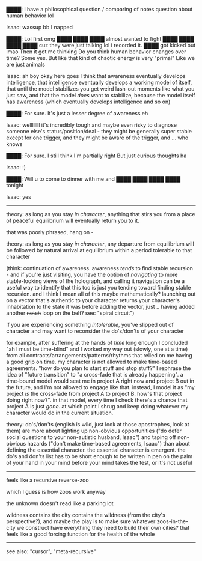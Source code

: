 ████:
	I have a philosophical question / comparing of notes question about human behavior lol

Isaac:
	wassup bb
	I napped

████:
	Lol first omg
	████ ████ ████ almost wanted to fight ████ ████ ████ ████ cuz they were just talking lol i recorded it. ████ got kicked out lmao
	Then it got me thinking
	Do you think human behavior changes over time? Some yes. But like that kind of chaotic energy is very "primal"
	Like we are just animals

Isaac:
	ah boy okay here goes
	I think that awareness eventually develops intelligence, that intelligence eventually develops a working model of itself, that until the model stabilizes you get weird lash-out moments like what you just saw, and that the model *does* want to stabilize, because the model itself has awareness (which eventually develops intelligence and so on)

████:
	For sure. It's just a lesser degree of awareness eh

Isaac:
	wellllllll it's incredibly tough and maybe even risky to diagnose someone else's status/position/deal - they might be generally super stable except for one trigger, and they might be aware of the trigger, and ... who knows

████:
	For sure. I still think I'm partially right
	But just curious thoughts ha

Isaac:
	:)

████:
	Will u to come to dinner with me and ████ ████ ████ ████ tonight

Isaac:
	yes

---

theory: as long as you stay *in character*, anything that stirs you from a place of peaceful equilibrium will eventually return you to it.

that was poorly phrased, hang on -

theory: as long as you stay *in character*, any departure from equilibrium will be followed by natural arrival at equilibrium within a period tolerable to that character

(think: continuation of awareness. awareness *tends* to find stable recursion - and if you're just visiting, you have the option of *navigating* to more stable-looking views of the holograph, and calling it navigation can be a useful way to identify that this too is just you tending toward finding stable recursion. and I think I mean all of this maybe mathematically? launching out on a vector that's authentic to your character returns your character's inhabitation to the state it was before adding the vector, just .. having added another ~~notch~~ loop on the belt? see: "spiral circuit")

if you are experiencing something *intolerable*, you've slipped out of character and may want to reconsider the do's/don'ts of your character

for example, after suffering at the hands of *time* long enough I concluded "ah I must be time-blind" and I worked my way out (slowly, one at a time) from all contracts/arrangements/patterns/rhythms that relied on me having a good grip on time. my character is not allowed to make time-based agreements. "how do you plan to start stuff and stop stuff?" I rephrase the idea of "future transition" to "a cross-fade that is already happening". a time-bound model would seat me in project A right now and project B out in the future, and I'm not allowed to engage like that. instead, I model it as "my project *is* the cross-fade from project A to project B. how's that project doing right now?". in that model, every time I check there's a chance that project A is just *gone*. at which point I shrug and keep doing whatever my character would do in the current situation.

theory: do's/don'ts (english is wild, just look at those apostrophes, look at them) are more about lighting up non-obvious opportunities ("do defer social questions to your non-autistic husband, Isaac") and taping off non-obvious hazards ("don't make time-based agreements, Isaac") than about defining the essential character. the essential character is emergent. the do's and don'ts list has to be short enough to be written in pen on the palm of your hand in your mind before your mind takes the test, or it's not useful

---

feels like a recursive reverse-zoo

which I guess is how zoos work anyway

the unknown doesn't read like a parking lot

wildness contains the city contains the wildness (from the city's perspective?), and maybe the play is to make sure whatever zoos-in-the-city we construct have everything they need to build their own cities? that feels like a good forcing function for the health of the whole

---

see also: "cursor", "meta-recursive"
